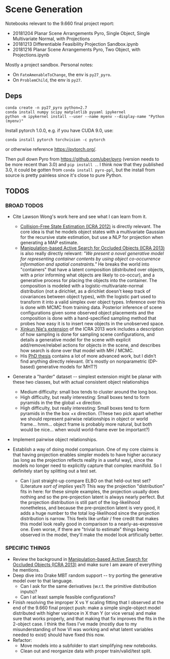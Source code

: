 # Scene Generation

Notebooks relevant to the 9.660 final project report:
- 20181204 Planar Scene Arrangements Pyro, Single Object, Single Multivariate Normal, with Projections
- 20181213 Differentiable Feasibility Projection Sandbox.ipynb
- 20181216 Planar Scene Arrangements Pyro, Two Object, with Projections.ipynb


Mostly a project sandbox. Personal notes:
- On `FateAmenableToChange`, the env is `py27_pyro`.
- On `ProblemChild`, the env is `py27`.

## Deps

```
conda create -n py27_pyro python=2.7
conda install numpy scipy matplotlib pyyaml ipykernel
python -m ipykernel install --user --name myenv --display-name "Python (myenv)"
```

Install pytorch 1.0.0, e.g. if you have CUDA 9.0, use:

```
conda install pytorch torchvision -c pytorch
```

or otherwise reference https://pytorch.org/.


Then pull down Pyro from https://github.com/uber/pyro (version needs
to be more recent than 3.0) and `pip install .`. I think now that
they published 3.0, it could be gotten from `conda install pyro-ppl`, but
the install from source is pretty painless since it's close to pure
Python.

## TODOS

### BROAD TODOS
- Cite Lawson Wong's work here and see what I can learn from it.
  - [Collision-Free State Estimation (ICRA 2012)](http://people.csail.mit.edu/lsw/papers/icra2012-collision-free.pdf)
  is directly relevant. The core idea is that he models object states with a multivariate Gaussian for
  the recursive state estimation, but use a NLP for projection when generating a MAP estimate.
  - [Manipulation-based Active Search for Occluded Objects (ICRA 2013)](http://people.csail.mit.edu/lsw/papers/icra2013-search.pdf)
  is also really directly relevant: *"We present a
novel generative model for representing container contents by
using object co-occurrence information and spatial constraints."* He breaks the world into "containers"
that have a latent composition (distributed over objects, with a prior informing what objects are
likely to co-occur), and a generative process for placing the objects into the container. The composition
is modeled with a logistic-multivariate-normal distribution (not a dirichlet, as a dirichlet doesn't
keep track of covariances between object types), with the logistic part used to transform it into
a valid simplex over object types. Inference over this is done with MCMC from training data. Posterior
inference of scene configurations given some observed object placements and the composition is done
with a hand-specified sampling method that probes how easy it is to insert new objects in the unobserved space.
  - [Xinkun Nie's extension](http://people.csail.mit.edu/lsw/papers/icra2016-search.pdf) of the ICRA 2013 work
  includes a description of how sampling is done for sampling scene configurations, and details
  a generative model for the scene with explicit add/remove/relabel actions for objects in the scene,
  and describes how search is done over that model with MH / MCMC.
  - His [PhD thesis](http://people.csail.mit.edu/lsw/papers/mit2016-thesis.pdf) contains
  a lot of more advanced work, but I didn't find anything directly relevant.
  (It's mostly on nonparametric (DP-based) generative models for MHT?)

- Generate a "harder" dataset -- simplest extension might be planar with these two classes, but with actual
consistent object relationships
  - Medium difficulty: small box tends to cluster around the long box.
  - High difficulty, but really interesting: Small boxes tend to form pyramids in the the global +x direction.
  - High difficulty, but really interesting: Small boxes tend to form pyramids in the the box +x direction. (These two pick apart whether we should represent pairwise relationships in object or world frame... hmm... object frame is probably more natural, but both would be nice... when would world-frame ever be important?)
- Implement pairwise object relationships.
- Establish a way of doing model comparison. One of my core claims is that having projection enables simpler models to have higher accuracy (as long as the projection reflects reality in a useful way), since the models no longer need to explicitly capture that complex manifold. So I definitely start by splitting out a test set.
  - Can I just straight-up compare ELBO on that held-out test set? (Literature *sort of implies* yes?) This way the projection "distribution" fits in here: for these simple examples, the projection usually does nothing and so the pre-projection latent is always nearly perfect. But the projection distribution is still part of the log-likelihood nonetheless, and because the pre-projection latent is very good, it adds a huge number to the total log-likelihood since the projection distribution is narrow. This feels like unfair / free credit that makes this model look really good in comparison to a nearly-as-expressive one. Even worse, if there are "trivial to estimate" things being observed in the model, they'll make the model look artificially better.

### SPECIFIC THINGS
- Review the background in [Manipulation-based Active Search for Occluded Objects (ICRA 2013)](http://people.csail.mit.edu/lsw/papers/icra2013-search.pdf)
and make sure I am aware of everything he mentions.
- Deep dive into Drake MBT random support -- try porting the generative model over to that language.
  - Can I ask for the same derivatives (w.r.t. the primitive distribution inputs)?
  - Can I at least sample feasible configurations?
- Finish resolving the improper X vs Y scaling fitting that I observed at the end of the 9.660 final project push: make a simple single-object model distributed with higher variance in X than Y (or vice versa) and make sure that works properly, and that making that fix improves the fits in the 2-object case. I think the fixes I've made (mostly due to my misunderstanding of how VI was working and what latent variables needed to exist) should have fixed this now.
- Refactor:
  - Move models into a subfolder to start simplifying new notebooks.
  - Clean out and reorganize data with proper train/valid/test split.